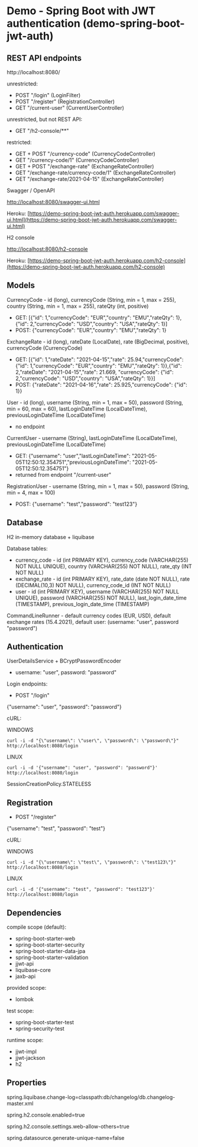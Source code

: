 # Demo - Spring Boot with JWT authentication (demo-spring-boot-jwt-auth)

## REST API endpoints
http://localhost:8080/

unrestricted:
- POST "/login" (LoginFilter)
- POST "/register" (RegistrationController)
- GET "/current-user" (CurrentUserController)

unrestricted, but not REST API:
- GET "/h2-console/**"

restricted:
- GET + POST "/currency-code" (CurrencyCodeController)
- GET "/currency-code/1" (CurrencyCodeController)
- GET + POST "/exchange-rate" (ExchangeRateController)
- GET "/exchange-rate/currency-code/1" (ExchangeRateController)
- GET "/exchange-rate/2021-04-15" (ExchangeRateController)

Swagger / OpenAPI

[http://localhost:8080/swagger-ui.html](http://localhost:8080/swagger-ui.html)

Heroku: [https://demo-spring-boot-jwt-auth.herokuapp.com/swagger-ui.html](https://demo-spring-boot-jwt-auth.herokuapp.com/swagger-ui.html)

H2 console

[http://localhost:8080/h2-console](http://localhost:8080/h2-console)

Heroku: [https://demo-spring-boot-jwt-auth.herokuapp.com/h2-console](https://demo-spring-boot-jwt-auth.herokuapp.com/h2-console)

## Models

CurrencyCode - id (long), currencyCode (String, min = 1, max = 255), country (String, min = 1, max = 255), rateQty (int, positive)
- GET: [{"id": 1,"currencyCode": "EUR","country": "EMU","rateQty": 1},
{"id": 2,"currencyCode": "USD","country": "USA","rateQty": 1}]
- POST: {"currencyCode": "EUR","country": "EMU","rateQty": 1}

ExchangeRate - id (long), rateDate (LocalDate), rate (BigDecimal, positive), currencyCode (CurrencyCode)
- GET: [{"id": 1,"rateDate": "2021-04-15","rate": 25.94,"currencyCode": {"id": 1,"currencyCode": "EUR","country": "EMU","rateQty": 1}},{"id": 2,"rateDate": "2021-04-15","rate": 21.669,
"currencyCode": {"id": 2,"currencyCode": "USD","country": "USA","rateQty": 1}}]
- POST: {"rateDate": "2021-04-16","rate": 25.925,"currencyCode": {"id": 1}}

User - id (long), username (String, min = 1, max = 50), password (String, min = 60, max = 60), lastLoginDateTime (LocalDateTime), previousLoginDateTime (LocalDateTime)
- no endpoint

CurrentUser - username (String), lastLoginDateTime (LocalDateTime), previousLoginDateTime (LocalDateTime)
- GET: {"username": "user","lastLoginDateTime": "2021-05-05T12:50:12.354751","previousLoginDateTime": "2021-05-05T12:50:12.354751"}
- returned from endpoint "/current-user"

RegistrationUser - username (String, min = 1, max = 50), password (String, min = 4, max = 100)
- POST: {"username": "test","password": "test123"}

## Database

H2 in-memory database + liquibase

Database tables:
- currency_code - id (int PRIMARY KEY), currency_code (VARCHAR(255) NOT NULL UNIQUE), country (VARCHAR(255) NOT NULL), rate_qty (INT NOT NULL)
- exchange_rate - id (int PRIMARY KEY), rate_date (date NOT NULL), rate (DECIMAL(10,3) NOT NULL), currency_code_id (INT NOT NULL)
- user - id (int PRIMARY KEY), username (VARCHAR(255) NOT NULL UNIQUE), password (VARCHAR(255) NOT NULL), last_login_date_time (TIMESTAMP), previous_login_date_time (TIMESTAMP)

CommandLineRunner - default currency codes (EUR, USD), default exchange rates (15.4.2021), default user: (username: "user", password "password")

## Authentication

UserDetailsService + BCryptPasswordEncoder
- username: "user", password: "password"

Login endpoints:

- POST "/login"

{"username": "user", "password": "password"}

cURL: 

WINDOWS

```
curl -i -d "{\"username\": \"user\", \"password\": \"password\"}" http://localhost:8080/login
```

LINUX

```
curl -i -d '{"username": "user", "password": "password"}' http://localhost:8080/login
```

SessionCreationPolicy.STATELESS

## Registration

- POST "/register"

{"username": "test", "password": "test"}

cURL: 

WINDOWS

```
curl -i -d "{\"username\": \"test\", \"password\": \"test123\"}" http://localhost:8080/login
```

LINUX

```
curl -i -d '{"username": "test", "password": "test123"}' http://localhost:8080/login
```

## Dependencies

compile scope (default):
- spring-boot-starter-web
- spring-boot-starter-security
- spring-boot-starter-data-jpa
- spring-boot-starter-validation
- jjwt-api
- liquibase-core
- jaxb-api

provided scope:
- lombok

test scope:
- spring-boot-starter-test
- spring-security-test

runtime scope:
- jjwt-impl
- jjwt-jackson
- h2

## Properties

spring.liquibase.change-log=classpath:db/changelog/db.changelog-master.xml

spring.h2.console.enabled=true

spring.h2.console.settings.web-allow-others=true

spring.datasource.generate-unique-name=false
